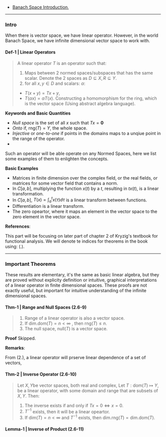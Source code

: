 - [Banach Space Introduction](Banach%20Space%20Introduction.md), 

---
### **Intro**

When there is vector space, we have linear operator. However, in the world Banach Space, we have infinite dimensional vector space to work with. 

#### **Def-1 | Linear Operators**
> A linear operator $T$ is an operator such that: 
> 1. Maps between 2 normed spaces/subspaces that has the same scalar. Denote the 2 spaces as $D\subseteq X, R\subseteq Y$. 
> 2. for all $x, y \in D$ and scalars: $\alpha$: 
>   - $T(x + y) = Tx + y$, 
>   - $T(\alpha x) = \alpha T(x)$. 
>   Constructing a homomorphism for the ring, which is the vector space (Using abstract algebra language). 

**Keywords and Basic Quantities**
- *Null space* is the set of all $x$ such that $Tx = \mathbf 0$
- *Onto* if, $\text{rng}(T) = Y$, the whole space. 
- *Injective* or *one-to-one* if points in the domains maps to a unqiue point in the range of the operator. 
- 

Such an operator will be able operate on any Normed Spaces, here we list some examples of them to enlighten the concepts. 

**Basic Examples**
- Matrices in finite dimension over the complex field, or the real fields, or matrices for some vector field that contains a norm. 
- In $C[a, b]$, multiplying the function $x(t)$ by a $t$, resulting in $tx(t)$, is a linear transformation. 
- In $C[a, b]$, $T(x) = \int_{a}^t x(\tau)d\tau$ is a linear transform between functions. 
- Differentiation is a linear transform. 
- The zero opeartor, where it maps an element in the vector space to the zero element in the vector space. 

**References**:

This part will be focusing on later part of chapter 2 of Kryzig's textbook for functional analysis. We will denote te indices for theorems in the book using: (.). 

---
### **Important Theorems**

These results are elementary, it's the same as basic linear algebra, but they are proved without explicity definition or intuitive, graphical interpretations of a linear operator in finite dimensional spaces. These proofs are not exactly useful, but important for intuitive understanding of the infinite dimensional spaces. 

#### **Thm-1 | Range and Null Spaces (2.6-9)**
> 1. Range of a linear operator is also a vector space. 
> 2. If $\text{dim.dom}(T) = n < \infty$ , then $\text{rng}(T) \le n$. 
> 3. The null space, $\text{null}(T)$ is a vector space. 

**Proof** Skipped. 

**Remarks**: 

From (2.), a linear operator will prserve linear dependence of a set of vectors, 

#### **Thm-2 | Inverse Operator (2.6-10)**
> Let $X, Y$be vector spaces, both real and complex, Let $T: \text{dom}(T)\mapsto Y$, be a linear operator, with some domain and range that are subsets of $X, Y$. Then: 
> 1. The inverse exists if and only if $Tx = 0 \iff x = 0$. 
> 2. $T^{-1}$ exists, then it will be a linear opeartor. 
> 3. If $\text{dim}(T) = n < \infty$ and $T^{-1}$ exists, then $\text{dim.rng}(T) = \text{dim.dom}(T)$. 

#### **Lemma-1 | Inverse of Product (2.6-11)**


